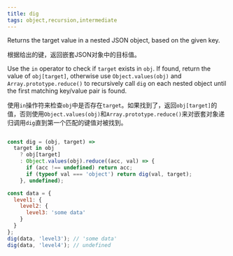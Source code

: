 ```yaml
---
title: dig
tags: object,recursion,intermediate
---
```


Returns the target value in a nested JSON object, based on the given key.

根据给出的键，返回嵌套JSON对象中的目标值。

Use the `in` operator to check if `target` exists in `obj`.
If found, return the value of `obj[target]`, otherwise use `Object.values(obj)` and `Array.prototype.reduce()` to recursively call `dig` on each nested object until the first matching key/value pair is found.

使用`in`操作符来检查`obj`中是否存在`target`。如果找到了，返回`obj[target]`的值，否则使用`Object.values(obj)`和`Array.prototype.reduce()`来对嵌套对象递归调用`dig`直到第一个匹配的键值对被找到。

```js

const dig = (obj, target) =>
  target in obj
    ? obj[target]
    : Object.values(obj).reduce((acc, val) => {
      if (acc !== undefined) return acc;
      if (typeof val === 'object') return dig(val, target);
    }, undefined);
```

```js
const data = {
  level1: {
    level2: {
      level3: 'some data'
    }
  }
};
dig(data, 'level3'); // 'some data'
dig(data, 'level4'); // undefined
```